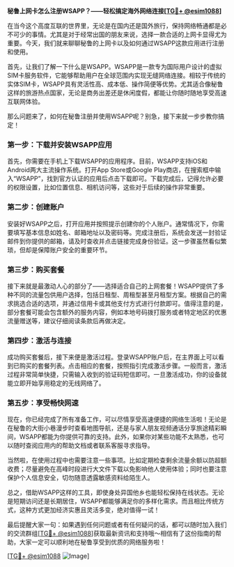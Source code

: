 **秘鲁上网卡怎么注册WSAPP？——轻松搞定海外网络连接[[TG💪+ @esim1088](https://t.me/s/esim1088)]**

在当今这个高度互联的世界里，无论是在国内还是国外旅行，保持网络畅通都是必不可少的事情。尤其是对于经常出国的朋友来说，选择一款合适的上网卡显得尤为重要。今天，我们就来聊聊秘鲁的上网卡以及如何通过WSAPP这款应用进行注册和使用。

首先，让我们了解一下什么是WSAPP。WSAPP是一款专为国际用户设计的虚拟SIM卡服务软件，它能够帮助用户在全球范围内实现无缝网络连接。相较于传统的实体SIM卡，WSAPP具有灵活性高、成本低、操作简便等优势。尤其适合像秘鲁这样的旅游热点国家，无论是商务出差还是休闲度假，都能让你随时随地享受高速互联网体验。

那么问题来了，如何在秘鲁注册并使用WSAPP呢？别急，接下来就一步步教你搞定！

### 第一步：下载并安装WSAPP应用

首先，你需要在手机上下载WSAPP的应用程序。目前，WSAPP支持iOS和Android两大主流操作系统。打开App Store或Google Play商店，在搜索框中输入“WSAPP”，找到官方认证的应用后点击下载即可。下载完成后，记得允许必要的权限设置，比如位置信息、相机访问等，这些对于后续的操作非常重要。

### 第二步：创建账户

安装好WSAPP之后，打开应用并按照提示创建你的个人账户。通常情况下，你需要填写基本信息如姓名、邮箱地址以及密码等。完成注册后，系统会发送一封验证邮件到你提供的邮箱，请及时查收并点击链接完成身份验证。这一步骤虽然看似繁琐，但却是保障账户安全的重要环节。

### 第三步：购买套餐

接下来就是最激动人心的部分了——选择适合自己的上网套餐！WSAPP提供了多种不同的流量包供用户选择，包括日租型、周租型甚至月租型方案。根据自己的需求挑选合适的选项，并通过信用卡或其他支付方式进行付款即可。值得注意的是，部分套餐可能会包含额外的服务内容，例如本地号码拨打服务或者特定地区的优惠流量赠送等，建议仔细阅读条款后再做决定。

### 第四步：激活与连接

成功购买套餐后，接下来便是激活过程。登录WSAPP账户后，在主界面上可以看到已购买的套餐列表。点击相应的套餐，按照指引完成激活步骤。一般而言，激活过程非常简单快捷，只需输入收到的验证码短信即可。一旦激活成功，你的设备就能立即开始享用稳定的无线网络了。

### 第五步：享受畅快网速

现在，你已经完成了所有准备工作，可以尽情享受高速便捷的网络生活啦！无论是在秘鲁的大街小巷漫步时查看地图导航，还是与家人朋友视频通话分享旅途精彩瞬间，WSAPP都能为你提供可靠的支持。此外，如果你对某些功能不太熟悉，也可以随时查阅应用内的帮助文档或者联系客服寻求指导。

当然啦，在使用过程中也需要注意一些事项。比如定期检查剩余流量余额以防超额收费；尽量避免在高峰时段进行大文件下载以免影响他人使用体验；同时也要注意保护个人信息安全，切勿随意透露敏感资料给陌生人。

总之，借助WSAPP这样的工具，即使身处异国他乡也能轻松保持在线状态。无论是短期访问还是长期居住，WSAPP都能够满足你的多样化需求。而且相比传统方式，这种方式更加经济实惠且灵活多变，绝对值得一试！

最后提醒大家一句：如果遇到任何问题或者有任何疑问的话，都可以随时加入我们的交流群组[[TG💪+ @esim1088](https://t.me/s/esim1088)]获取最新资讯和支持哦～相信有了这份指南的帮助，大家一定可以顺利地在秘鲁享受到优质的网络服务啦！

[[TG💪+ @esim1088](https://t.me/s/esim1088) ![Image](https://i.postimg.cc/4NQfJmqS/Snipaste-2025-05-13-00-14-12.png)]